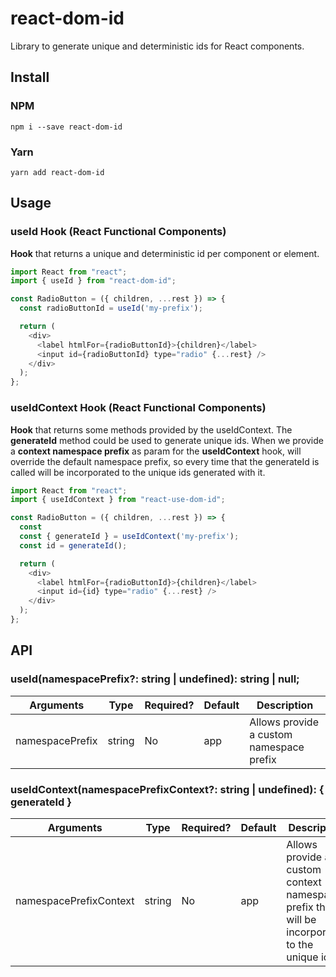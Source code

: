 # react-dom-id

Library to generate unique and deterministic ids for React components.
## Install

### NPM

```
npm i --save react-dom-id
```

### Yarn

```
yarn add react-dom-id
```

## Usage

### useId Hook (React Functional Components)

**Hook** that returns a unique and deterministic id per component or element.

```javascript
import React from "react";
import { useId } from "react-dom-id";

const RadioButton = ({ children, ...rest }) => {
  const radioButtonId = useId('my-prefix');

  return (
    <div>
      <label htmlFor={radioButtonId}>{children}</label>
      <input id={radioButtonId} type="radio" {...rest} />
    </div>
  );
};
```

### useIdContext Hook (React Functional Components)

**Hook** that returns some methods provided by the useIdContext. The **generateId** method could be used to generate unique ids. When we provide a **context namespace prefix** as param for the **useIdContext** hook, will override the default namespace prefix, so every time that the generateId is called will be incorporated to the unique ids generated with it.

```javascript
import React from "react";
import { useIdContext } from "react-use-dom-id";

const RadioButton = ({ children, ...rest }) => {
  const 
  const { generateId } = useIdContext('my-prefix');
  const id = generateId();

  return (
    <div>
      <label htmlFor={radioButtonId}>{children}</label>
      <input id={id} type="radio" {...rest} />
    </div>
  );
};
```

## API

### useId(namespacePrefix?: string | undefined): string | null;

| **Arguments**   | **Type** | **Required?** | **Default** | **Description**                          |
|-----------------|----------|---------------|-------------|------------------------------------------|
| namespacePrefix | string   | No            | app         | Allows provide a custom namespace prefix |

### useIdContext(namespacePrefixContext?: string | undefined): { generateId }

| **Arguments**   | **Type** | **Required?** | **Default** | **Description**                          |
|-----------------|----------|---------------|-------------|------------------------------------------|
| namespacePrefixContext | string   | No            | app         | Allows provide a custom context namespace prefix that will be incorporated to the unique ids  |